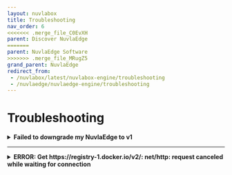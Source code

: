 ```yaml
---
layout: nuvlabox
title: Troubleshooting
nav_order: 6
<<<<<<< .merge_file_C0EvXH
parent: Discover NuvlaEdge
=======
parent: NuvlaEdge Software
>>>>>>> .merge_file_MRugZ5
grand_parent: NuvlaEdge
redirect_from:
 - /nuvlabox/latest/nuvlabox-engine/troubleshooting
 - /nuvlaedge/nuvlaedge-engine/troubleshooting
---
```


# Troubleshooting


<details><summary><b>Failed to downgrade my NuvlaEdge to v1</b></summary>

<div markdown="1">
Automated migrations across major versions (e.g. v1 to v2) are not currently supported. So even if it looks like your NuvlaEdge downgrade finished successfully, you'll soon realize, from Nuvla, that your NuvlaEdge is not healthy. If you must downgrade from a NuvlaEdge v2 to v1, please contact us.
</div>

</details>

---


<details><summary><b>ERROR: Get https://registry-1.docker.io/v2/: net/http: request canceled while waiting for connection</b></summary>

<div markdown="1">
If you are getting this error while installing the NuvlaEdge:

```bash
ERROR: Get https://registry-1.docker.io/v2/: net/http: request canceled while waiting for connection (Client.Timeout exceeded while awaiting headers)
```

then you might be experiencing some networking issues with your setup. Try restarting your Docker Daemon (e.g. `systemctl restart docker` on Ubuntu), or ultimately, restart your device. If none of these solutions work, have a look at this [thread](https://forums.docker.com/t/docker-pull-results-in-request-canceled-while-waiting-for-connection-client-timeout-exceeded-while-awaiting-headers/73064/27)
</div>

</details>
